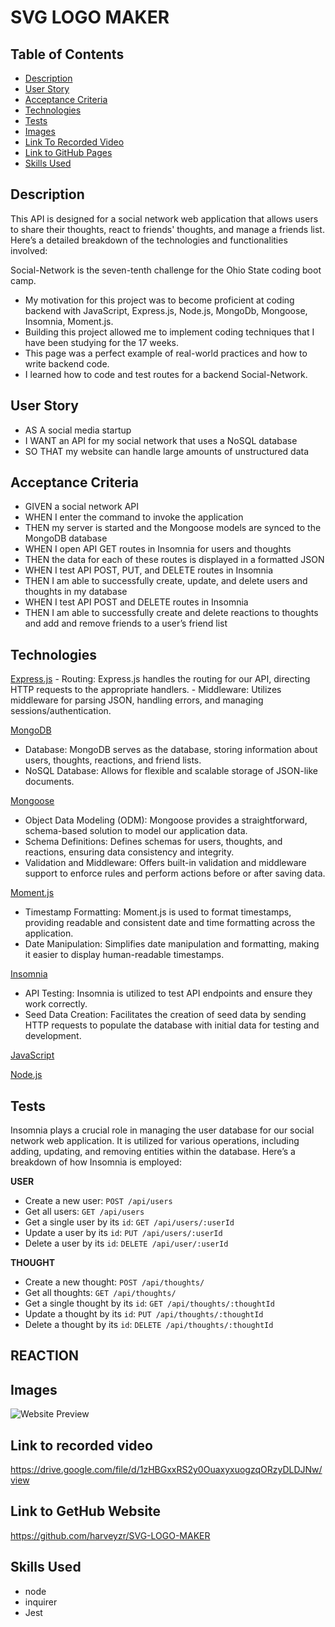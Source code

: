 # SVG LOGO MAKER

## Table of Contents

 - [Description](#description)
 - [User Story](#user-story)
 - [Acceptance Criteria](#acceptance-criteria)
 - [Technologies](#technologies)
 - [Tests](#tests)
 - [Images](#images)
 - [Link To Recorded Video](#link-to-recorded-video)
 - [Link to GitHub Pages ](#link-to-gethub-website)
 - [Skills Used](#skills-used)

 ## Description
This API is designed for a social network web application that allows users to share their thoughts, react to friends' thoughts, and manage a friends list. Here’s a detailed breakdown of the technologies and functionalities involved:

 Social-Network is the seven-tenth challenge for the Ohio State coding boot camp.
-	My motivation for this project was to become proficient at coding backend with JavaScript, Express.js, Node.js, MongoDb, Mongoose, Insomnia, Moment.js.  
-	Building this project allowed me to implement coding techniques that I have been studying for the 17 weeks. 
-	This page was a perfect example of real-world practices and how to write backend code. 
-	I learned how to code and test routes for a backend Social-Network.  

 ## User Story
- AS A social media startup
- I WANT an API for my social network that uses a NoSQL database
- SO THAT my website can handle large amounts of unstructured data
 
 ## Acceptance Criteria
- GIVEN a social network API
- WHEN I enter the command to invoke the application
- THEN my server is started and the Mongoose models are synced to the MongoDB database
- WHEN I open API GET routes in Insomnia for users and thoughts
- THEN the data for each of these routes is displayed in a formatted JSON
- WHEN I test API POST, PUT, and DELETE routes in Insomnia
- THEN I am able to successfully create, update, and delete users and thoughts in my database
- WHEN I test API POST and DELETE routes in Insomnia
- THEN I am able to successfully create and delete reactions to thoughts and add and remove friends to a user’s friend list

## Technologies 
[Express.js](https://expressjs.com/)
    - Routing: Express.js handles the routing for our API, directing HTTP requests to the appropriate handlers.
    - Middleware: Utilizes middleware for parsing JSON, handling errors, and managing sessions/authentication.

[MongoDB](https://www.mongodb.com/)
   - Database: MongoDB serves as the database, storing information about users, thoughts, reactions, and friend lists.
   -  NoSQL Database: Allows for flexible and scalable storage of JSON-like documents.

[Mongoose](https://mongoosejs.com/)
   - Object Data Modeling (ODM): Mongoose provides a straightforward, schema-based solution to model our application    data.
   - Schema Definitions: Defines schemas for users, thoughts, and reactions, ensuring data consistency and integrity.
   -  Validation and Middleware: Offers built-in validation and middleware support to enforce rules and perform actions before or after saving data.

[Moment.js](https://www.npmjs.com/package/moment)
   - Timestamp Formatting: Moment.js is used to format timestamps, providing readable and consistent date and time    formatting across the application.
   - Date Manipulation: Simplifies date manipulation and formatting, making it easier to display human-readable timestamps.

[Insomnia](https://insomnia.rest/)
   - API Testing: Insomnia is utilized to test API endpoints and ensure they work correctly.
   - Seed Data Creation: Facilitates the creation of seed data by sending HTTP requests to populate the database with initial data for testing and development.

[JavaScript](https://developer.mozilla.org/en-US/docs/Web/JavaScript)

[Node.js](https://nodejs.org/en/)

## Tests
Insomnia plays a crucial role in managing the user database for our social network web application. It is utilized for various operations, including adding, updating, and removing entities within the database. Here’s a breakdown of how Insomnia is employed:

   **USER**
   - Create a new user: `POST /api/users`
   - Get all users: `GET /api/users`
   - Get a single user by its `id`: `GET /api/users/:userId`
   - Update a user by its `id`: `PUT /api/users/:userId`
   - Delete a user by its `id`: `DELETE /api/user/:userId`

   **THOUGHT**
   - Create a new thought: `POST /api/thoughts/`
   - Get all thoughts: `GET /api/thoughts/`
   - Get a single thought by its `id`: `GET /api/thoughts/:thoughtId`
   - Update a thought by its `id`: `PUT /api/thoughts/:thoughtId`
   - Delete a thought by its `id`: `DELETE /api/thoughts/:thoughtId`

   **REACTION**
   -

 ## Images
![Website Preview](images/SVG%20LOGO.gif)
 
 ## Link to recorded video
https://drive.google.com/file/d/1zHBGxxRS2y0OuaxyxuogzqORzyDLDJNw/view
 
## Link to GetHub Website
https://github.com/harveyzr/SVG-LOGO-MAKER


 ## Skills Used
- node 
- inquirer
- Jest

